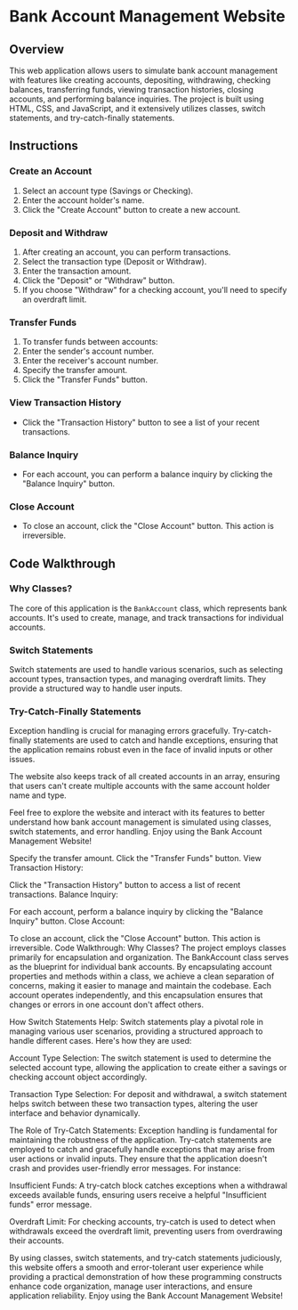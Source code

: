 # Bank Account Management Website

## Overview

This web application allows users to simulate bank account management with features like creating accounts, depositing, withdrawing, checking balances, transferring funds, viewing transaction histories, closing accounts, and performing balance inquiries. The project is built using HTML, CSS, and JavaScript, and it extensively utilizes classes, switch statements, and try-catch-finally statements.

## Instructions

### Create an Account

1. Select an account type (Savings or Checking).
2. Enter the account holder's name.
3. Click the "Create Account" button to create a new account.

### Deposit and Withdraw

1. After creating an account, you can perform transactions.
2. Select the transaction type (Deposit or Withdraw).
3. Enter the transaction amount.
4. Click the "Deposit" or "Withdraw" button.
5. If you choose "Withdraw" for a checking account, you'll need to specify an overdraft limit.

### Transfer Funds

1. To transfer funds between accounts:
2. Enter the sender's account number.
3. Enter the receiver's account number.
4. Specify the transfer amount.
5. Click the "Transfer Funds" button.

### View Transaction History

- Click the "Transaction History" button to see a list of your recent transactions.

### Balance Inquiry

- For each account, you can perform a balance inquiry by clicking the "Balance Inquiry" button.

### Close Account

- To close an account, click the "Close Account" button. This action is irreversible.

## Code Walkthrough

### Why Classes?

The core of this application is the `BankAccount` class, which represents bank accounts. It's used to create, manage, and track transactions for individual accounts.

### Switch Statements

Switch statements are used to handle various scenarios, such as selecting account types, transaction types, and managing overdraft limits. They provide a structured way to handle user inputs.

### Try-Catch-Finally Statements

Exception handling is crucial for managing errors gracefully. Try-catch-finally statements are used to catch and handle exceptions, ensuring that the application remains robust even in the face of invalid inputs or other issues.

The website also keeps track of all created accounts in an array, ensuring that users can't create multiple accounts with the same account holder name and type.

Feel free to explore the website and interact with its features to better understand how bank account management is simulated using classes, switch statements, and error handling. Enjoy using the Bank Account Management Website!

Specify the transfer amount.
Click the "Transfer Funds" button.
View Transaction History:

Click the "Transaction History" button to access a list of recent transactions.
Balance Inquiry:

For each account, perform a balance inquiry by clicking the "Balance Inquiry" button.
Close Account:

To close an account, click the "Close Account" button. This action is irreversible.
Code Walkthrough:
Why Classes?
The project employs classes primarily for encapsulation and organization. The BankAccount class serves as the blueprint for individual bank accounts. By encapsulating account properties and methods within a class, we achieve a clean separation of concerns, making it easier to manage and maintain the codebase. Each account operates independently, and this encapsulation ensures that changes or errors in one account don't affect others.

How Switch Statements Help:
Switch statements play a pivotal role in managing various user scenarios, providing a structured approach to handle different cases. Here's how they are used:

Account Type Selection: The switch statement is used to determine the selected account type, allowing the application to create either a savings or checking account object accordingly.

Transaction Type Selection: For deposit and withdrawal, a switch statement helps switch between these two transaction types, altering the user interface and behavior dynamically.

The Role of Try-Catch Statements:
Exception handling is fundamental for maintaining the robustness of the application. Try-catch statements are employed to catch and gracefully handle exceptions that may arise from user actions or invalid inputs. They ensure that the application doesn't crash and provides user-friendly error messages. For instance:

Insufficient Funds: A try-catch block catches exceptions when a withdrawal exceeds available funds, ensuring users receive a helpful "Insufficient funds" error message.

Overdraft Limit: For checking accounts, try-catch is used to detect when withdrawals exceed the overdraft limit, preventing users from overdrawing their accounts.

By using classes, switch statements, and try-catch statements judiciously, this website offers a smooth and error-tolerant user experience while providing a practical demonstration of how these programming constructs enhance code organization, manage user interactions, and ensure application reliability. Enjoy using the Bank Account Management Website!
